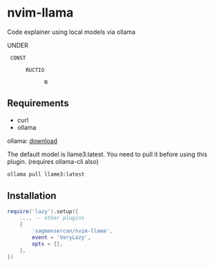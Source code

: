 # nvim-llama

Code explainer using local models via ollama

UNDER

     CONST

          RUCTIO

                N

## Requirements

- curl
- ollama

ollama: [download](https://ollama.com/download)

The default model is llame3:latest. You need to pull it before using this plugin.
(requires ollama-cli also)

```bash
ollama pull llame3:latest
```

## Installation

```lua
require('lazy').setup({
    ..., -- other plugins
    {
        'sagmansercan/nvim-llama',
        event = 'VeryLazy',
        opts = {},
    },
})
```
